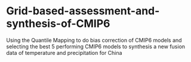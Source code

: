 # Grid-based-assessment-and-synthesis-of-CMIP6
Using the Quantile Mapping to do bias correction of CMIP6 models and selecting the best 5 performing CMIP6 models to synthesis a new fusion data of temperature and precipitation for China
